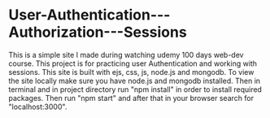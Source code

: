 # User-Authentication---Authorization---Sessions
This is a simple site I made during watching udemy 100 days web-dev course. This project is for practicing user Authentication and working with sessions.
This site is built with ejs, css, js, node.js and mongodb.
To view the site locally make sure you have node.js and mongodb installed. Then in terminal and in project directory run "npm install" in order to install required packages. Then run "npm start" and after that in your browser search for "localhost:3000".  
